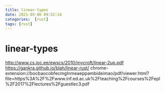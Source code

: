 ```yaml
---
title: linear-types
date: 2021-05-06 09:52:14
categories:  [rust]
tags: [rust]
---
```



<!--more-->


# linear-types


http://www.cs.ioc.ee/ewscs/2010/mycroft/linear-2up.pdf
https://gankra.github.io/blah/linear-rust/
chrome-extension://bocbaocobfecmglnmeaeppambideimao/pdf/viewer.html?file=https%3A%2F%2Fwww.inf.ed.ac.uk%2Fteaching%2Fcourses%2Fepl%2F2017%2Flectures%2Fguestlec3.pdf